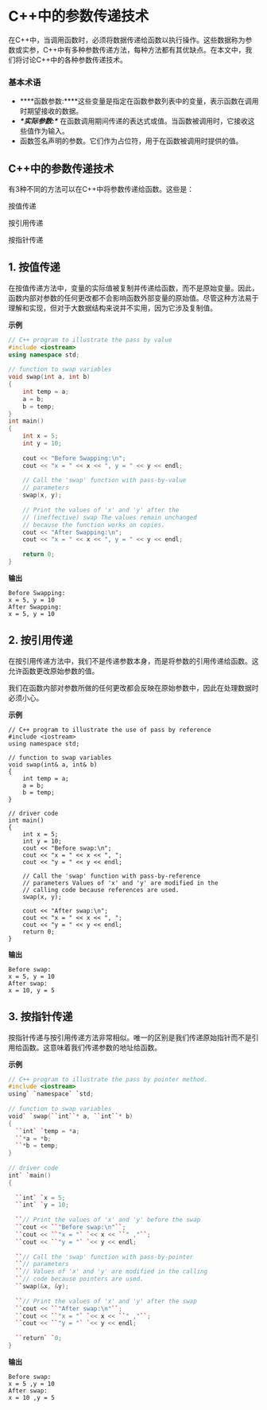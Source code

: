 # C++中的参数传递技术

在C++中，当调用函数时，必须将数据传递给函数以执行操作。这些数据称为参数或实参，C++中有多种参数传递方法，每种方法都有其优缺点。在本文中，我们将讨论C++中的各种参数传递技术。

### 基本术语

- ***\*函数参数:\****这些变量是指定在函数参数列表中的变量，表示函数在调用时期望接收的数据。
- ***\*实际参数:\**** 在函数调用期间传递的表达式或值。当函数被调用时，它接收这些值作为输入。
- 函数签名声明的参数。它们作为占位符，用于在函数被调用时提供的值。

## C++中的参数传递技术

有3种不同的方法可以在C++中将参数传递给函数。这些是：

按值传递

按引用传递

按指针传递

## **1. 按值传递**

在按值传递方法中，变量的实际值被复制并传递给函数，而不是原始变量。因此，函数内部对参数的任何更改都不会影响函数外部变量的原始值。尽管这种方法易于理解和实现，但对于大数据结构来说并不实用，因为它涉及复制值。

**示例**

```cpp
// C++ program to illustrate the pass by value 
#include <iostream> 
using namespace std; 
  
// function to swap variables 
void swap(int a, int b) 
{ 
    int temp = a; 
    a = b; 
    b = temp; 
} 
int main() 
{ 
    int x = 5; 
    int y = 10; 
  
    cout << "Before Swapping:\n"; 
    cout << "x = " << x << ", y = " << y << endl; 
  
    // Call the 'swap' function with pass-by-value 
    // parameters 
    swap(x, y); 
  
    // Print the values of 'x' and 'y' after the 
    // (ineffective) swap The values remain unchanged 
    // because the function works on copies. 
    cout << "After Swapping:\n"; 
    cout << "x = " << x << ", y = " << y << endl; 
  
    return 0; 
}
```

**输出**

```
Before Swapping:
x = 5, y = 10
After Swapping:
x = 5, y = 10
```

## 2. 按引用传递

在按引用传递方法中，我们不是传递参数本身，而是将参数的引用传递给函数。这允许函数更改原始参数的值。

我们在函数内部对参数所做的任何更改都会反映在原始参数中，因此在处理数据时必须小心。

**示例**

```
// C++ program to illustrate the use of pass by reference 
#include <iostream> 
using namespace std; 
  
// function to swap variables 
void swap(int& a, int& b) 
{ 
    int temp = a; 
    a = b; 
    b = temp; 
} 
  
// driver code 
int main() 
{ 
    int x = 5; 
    int y = 10; 
    cout << "Before swap:\n"; 
    cout << "x = " << x << ", "; 
    cout << "y = " << y << endl; 
  
    // Call the 'swap' function with pass-by-reference 
    // parameters Values of 'x' and 'y' are modified in the 
    // calling code because references are used. 
    swap(x, y); 
  
    cout << "After swap:\n"; 
    cout << "x = " << x << ", "; 
    cout << "y = " << y << endl; 
    return 0; 
}
```

**输出**

```
Before swap:
x = 5, y = 10
After swap:
x = 10, y = 5
```

## 3. 按指针传递

按指针传递与按引用传递方法非常相似。唯一的区别是我们传递原始指针而不是引用给函数。这意味着我们传递参数的地址给函数。

**示例**

```cpp
// C++ program to illustrate the pass by pointer method. 
#include <iostream> 
using` `namespace` `std; 
 
// function to swap variables 
void` `swap(``int``* a, ``int``* b) 
{ 
  ``int` `temp = *a; 
  ``*a = *b; 
  ``*b = temp; 
} 
 
// driver code 
int` `main() 
{ 
 
  ``int` `x = 5; 
  ``int` `y = 10; 
 
  ``// Print the values of 'x' and 'y' before the swap 
  ``cout << ``"Before swap:\n"``; 
  ``cout << ``"x = "` `<< x << ``" ,"``; 
  ``cout << ``"y = "` `<< y << endl; 
 
  ``// Call the 'swap' function with pass-by-pointer 
  ``// parameters 
  ``// Values of 'x' and 'y' are modified in the calling 
  ``// code because pointers are used. 
  ``swap(&x, &y); 
 
  ``// Print the values of 'x' and 'y' after the swap 
  ``cout << ``"After swap:\n"``; 
  ``cout << ``"x = "` `<< x << ``" ,"``; 
  ``cout << ``"y = "` `<< y << endl; 
 
  ``return` `0; 
}
```

**输出**

```
Before swap:
x = 5 ,y = 10
After swap:
x = 10 ,y = 5
```